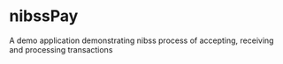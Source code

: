 # nibssPay
A demo application demonstrating nibss process of accepting, receiving and processing transactions
